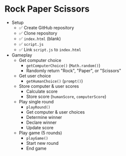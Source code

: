 # Rock Paper Scissors

- Setup
  - ✅ Create GitHub repository
  - ✅ Clone repository
  - ✅ `index.html` (blank)
  - ✅ `script.js`
  - ✅ Link `script.js` to `index.html`
- Gameplay
  - Get computer choice
    - `getComputerChoice()` (`Math.random()`)
    - Randomly return "Rock", "Paper", or "Scissors"
  - Get user choice
    - `getHumanChoice()` (`prompt()`)
  - Store computer & user scores
    - Calculate score
    - Store score (`humanScore`, `computerScore`)
  - Play single round
    - `playRound()`
    - Get computer & user choices
    - Determine winner
    - Declare winner
    - Update score
  - Play game (5 rounds)
    - `playGame()`
    - Start new round
    - End game
